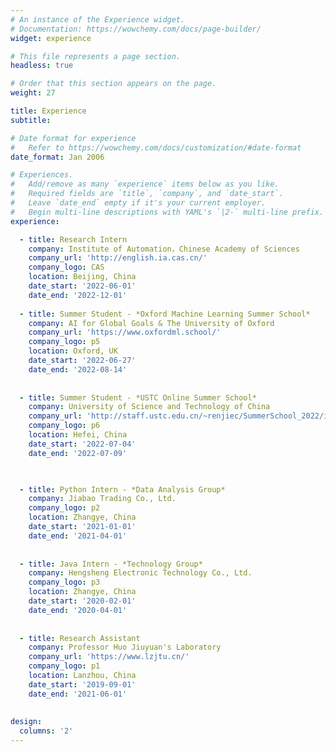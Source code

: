 ```yaml
---
# An instance of the Experience widget.
# Documentation: https://wowchemy.com/docs/page-builder/
widget: experience

# This file represents a page section.
headless: true

# Order that this section appears on the page.
weight: 27

title: Experience
subtitle:

# Date format for experience
#   Refer to https://wowchemy.com/docs/customization/#date-format
date_format: Jan 2006

# Experiences.
#   Add/remove as many `experience` items below as you like.
#   Required fields are `title`, `company`, and `date_start`.
#   Leave `date_end` empty if it's your current employer.
#   Begin multi-line descriptions with YAML's `|2-` multi-line prefix.
experience:

  - title: Research Intern
    company: Institute of Automation，Chinese Academy of Sciences
    company_url: 'http://english.ia.cas.cn/'
    company_logo: CAS
    location: Beijing, China
    date_start: '2022-06-01'
    date_end: '2022-12-01'
    
  - title: Summer Student - *Oxford Machine Learning Summer School*
    company: AI for Global Goals & The University of Oxford
    company_url: 'https://www.oxfordml.school/'
    company_logo: p5
    location: Oxford, UK 
    date_start: '2022-06-27'
    date_end: '2022-08-14'
    
      
  - title: Summer Student - *USTC Online Summer School*
    company: University of Science and Technology of China
    company_url: 'http://staff.ustc.edu.cn/~renjiec/SummerSchool_2022/index.html'
    company_logo: p6
    location: Hefei, China
    date_start: '2022-07-04'
    date_end: '2022-07-09'
      


  - title: Python Intern - *Data Analysis Group*
    company: Jiabao Trading Co., Ltd.
    company_logo: p2
    location: Zhangye, China
    date_start: '2021-01-01'
    date_end: '2021-04-01'
        
        
  - title: Java Intern - *Technology Group*
    company: Hengsheng Electronic Technology Co., Ltd. 
    company_logo: p3
    location: Zhangye, China
    date_start: '2020-02-01'
    date_end: '2020-04-01'
          
        
  - title: Research Assistant
    company: Professor Huo Jiuyuan's Laboratory
    company_url: 'https://www.lzjtu.cn/'
    company_logo: p1
    location: Lanzhou, China
    date_start: '2019-09-01'
    date_end: '2021-06-01'
  
  
design:
  columns: '2'
---
```


